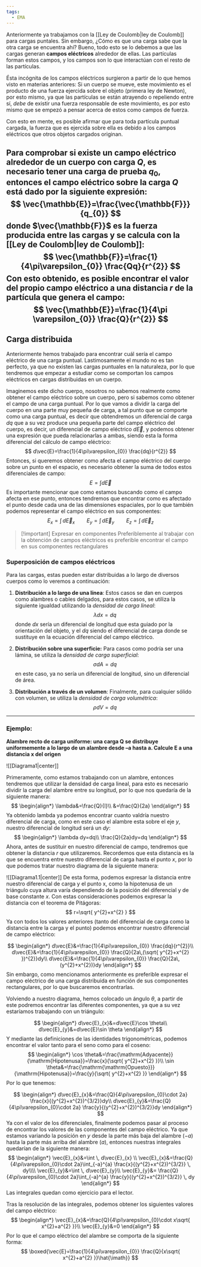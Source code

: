 ```yaml
---
tags:
  - EMA
---
```

Anteriormente ya trabajamos con la [[Ley de Coulomb|ley de Coulomb]] para cargas puntales. Sin embargo, ¿Cómo es que una carga sabe que la otra carga se encuentra ahí?
Bueno, todo esto se lo debemos a que las cargas generan **campos eléctricos** alrededor de ellas. Las partículas forman estos campos, y los campos son lo que interactúan con el resto de las partículas.

Ésta incógnita de los campos eléctricos surgieron a partir de lo que hemos visto en materias anteriores: Si un cuerpo se mueve, este movimiento es el producto de una fuerza ejercida sobre el objeto (primera ley de Newton), por esto mismo, ya que las partículas se están atrayendo o repeliendo entre sí, *debe* de existir una fuerza responsable de este movimiento, es por esto mismo que se empezó a pensar acerca de estos como campos de fuerza.

Con esto en mente, es posible afirmar que para toda partícula puntual cargada, la fuerza que es ejercida sobre ella es debido a los campos eléctricos que otros objetos cargados originan.

Para comprobar si existe un campo eléctrico alrededor de un cuerpo con carga $Q$, es necesario tener una carga de prueba $q_{0}$, entonces el campo eléctrico sobre la carga $Q$ está dado por la siguiente expresión:
$$
\vec{\mathbb{E}}=\frac{\vec{\mathbb{F}}}{q_{0}}
$$
donde $\vec{\mathbb{F}}$ es la fuerza producida entre las cargas y se calcula con la [[Ley de Coulomb|ley de Coulomb]]:
$$
\vec{\mathbb{F}}=\frac{1}{4\pi\varepsilon_{0}} \frac{Qq}{r^{2}}
$$
Con esto obtenido, es posible encontrar el valor del propio campo eléctrico a una distancia $r$ de la partícula que genera el campo:
$$
\vec{\mathbb{E}}=\frac{1}{4\pi \varepsilon_{0}} \frac{Q}{r^{2}}
$$
---

## Carga distribuida

Anteriormente hemos trabajado para encontrar cuál sería el campo eléctrico de una carga puntual. Lastimosamente el mundo no es tan perfecto, ya que no existen las cargas puntuales en la naturaleza, por lo que tendremos que empezar a estudiar como se comportan los campos eléctricos en cargas distribuidas en un cuerpo.

Imaginemos este dicho cuerpo, nosotros no sabemos realmente como obtener el campo eléctrico sobre un cuerpo, pero si sabemos como obtener el campo de una carga puntual.
Por lo que vamos a dividir la carga del cuerpo en una parte muy pequeña de carga, a tal punto que se comporte como una carga puntual, es decir que obtendremos un diferencial de carga $dq$ que a su vez produce una pequeña parte del campo eléctrico del cuerpo, es decir, un diferencial de campo eléctrico $d \vec{E}$, y podemos obtener una expresión que pueda relacionarlas a ambas, siendo esta la forma diferencial del cálculo de campo eléctrico:
$$
d\vec{E}=\frac{1}{4\pi\varepsilon_{0}} \frac{dq}{r^{2}}
$$
Entonces, si queremos obtener como afecta el campo eléctrico del cuerpo sobre un punto en el espacio, es necesario obtener la suma de todos estos diferenciales de campo:
$$
E=\int d\vec{E} 
$$
Es importante mencionar que como estamos buscando como el campo afecta en ese punto, entonces tendremos que encontrar como es afectado el punto desde cada una de las dimensiones espaciales, por lo que también podemos representar el campo eléctrico en sus componentes:
$$
E_{x}=\int  \, d\vec{E}_{x} \qquad E_{y} =\int  \, d\vec{E}_{y} \qquad E_{z}=\int  \, d\vec{E}_{z}  
$$

> [!important] Expresar en componentes
> Preferiblemente al trabajar con la obtención de campos eléctricos es preferible encontrar el campo en sus componentes rectangulares

### Superposición de campos eléctricos

Para las cargas, estas pueden estar distribuidas a lo largo de diversos cuerpos como lo veremos a continuación:

1) **Distribución a lo largo de una línea**: Estos casos se dan en cuerpos como alambres o cables delgados, para estos casos, se utiliza la siguiente igualdad utilizando la *densidad de carga lineal*:
$$
\lambda dx=dq
$$
donde $dx$ sería un diferencial de longitud que esta guiado por la orientación del objeto, y el $dq$ siendo el diferencial de carga donde se sustituye en la ecuación diferencial del campo eléctrico.

2) **Distribución sobre una superficie:** Para casos como podría ser una lámina, se utiliza la *densidad de carga superficial*:
$$
\sigma dA=dq
$$
en este caso, ya no sería un diferencial de longitud, sino un diferencial de área.

3) **Distribución a través de un volumen**: Finalmente, para cualquier sólido con volumen, se utiliza la *densidad de carga volumétrica*:
$$
\rho dV=dq
$$
---
### Ejemplo: 

**Alambre recto de carga uniforme: una carga Q se distribuye uniformemente a lo largo de un alambre desde –a hasta a. Calcule E a una distancia x del origen**

![[Diagrama1|center]]

Primeramente, como estamos trabajando con un alambre, entonces tendremos que utilizar la densidad de carga lineal, para esto es necesario dividir la carga del alambre entre su longitud, por lo que nos quedaría de la siguiente manera:
$$
\begin{align*}
\lambda&=\frac{Q}{l}\\
&=\frac{Q}{2a}
\end{align*}
$$
Ya obtenido lambda ya podemos encontrar cuanto valdría nuestro diferencial de carga, como en este caso el alambre esta sobre el eje $y$, nuestro diferencial de longitud será un $dy$:
$$
\begin{align*}
\lambda dy=dq\\
\frac{Q}{2a}dy=dq
\end{align*}
$$
Ahora, antes de sustituir en nuestro diferencial de campo, tendremos que obtener la distancia $r$ que utilizaremos.
Recordemos que esta distancia es la que se encuentra entre nuestro diferencial de carga hasta el punto $x$, por lo que podemos tratar nuestro diagrama de la siguiente manera:

![[Diagrama1.1|center]]
De esta forma, podemos expresar la distancia entre nuestro diferencial de carga y el punto x, como la hipotenusa de un triángulo cuya altura varía dependiendo de la posición del diferencial y de base constante $x$.
Con estas consideraciones podemos expresar la distancia con el teorema de Pitágoras:
$$
r=\sqrt{ y^{2}+x^{2} }
$$
Ya con todos los valores anteriores (tanto del diferencial de carga como la distancia entre la carga y el punto) podemos encontrar nuestro diferencial de campo eléctrico:

$$
\begin{align*}
d\vec{E}&=\frac{1}{4\pi\varepsilon_{0}} \frac{dq}{r^{2}}\\
d\vec{E}&=\frac{1}{4\pi\varepsilon_{0}} \frac{Q}{2a\,(\sqrt{ y^{2}+x^{2} })^{2}}dy\\
d\vec{E}&=\frac{1}{4\pi\varepsilon_{0}} \frac{Q}{2a\,(y^{2}+x^{2})}dy
\end{align*}
$$
Sin embargo, como mencionamos anteriormente es preferible expresar el campo eléctrico de una carga distribuida en función de sus componentes rectangulares, por lo que buscaremos encontrarlas.

Volviendo a nuestro diagrama, hemos colocado un ángulo $\theta$, a partir de este podremos encontrar las diferentes componentes, ya que a su vez estaríamos trabajando con un triángulo:

$$
\begin{align*}
d\vec{E}_{x}&=d\vec{E}\cos \theta\\
d\vec{E}_{y}&=d\vec{E}\sin \theta
\end{align*}
$$
Y mediante las definiciones de las identidades trigonométricas, podemos encontrar el valor tanto para el seno como para el coseno:
$$
\begin{align*}
\cos \theta&=\frac{\mathrm{Adyacente}}{\mathrm{Hipotenusa}}=\frac{x}{\sqrt{ y^{2}+x^{2} }}\\
\sin \theta&=\frac{\mathrm{\mathrm{Opuesto}}}{\mathrm{Hipotenusa}}=\frac{y}{\sqrt{ y^{2}+x^{2} }}
\end{align*}
$$
Por lo que tenemos:

$$
\begin{align*}
d\vec{E}_{x}&=\frac{Q}{4\pi\varepsilon_{0}\cdot 2a} \frac{x}{(y^{2}+x^{2})^{3/2}}dy\\
d\vec{E}_{y}&=\frac{Q}{4\pi\varepsilon_{0}\cdot 2a} \frac{y}{(y^{2}+x^{2})^{3/2}}dy
\end{align*}
$$
Ya con el valor de los diferenciales, finalmente podemos pasar al proceso de encontrar los valores de las componentes del campo eléctrico.
Ya que estamos variando la posición en $y$ desde la parte más baja del alambre ($-a$) hasta la parte más arriba del alambre ($a$), entonces nuestras integrales quedarían de la siguiente manera:
$$
\begin{align*}
\vec{E}_{x}&=\int \, d\vec{E}_{x} \\
\vec{E}_{x}&=\frac{Q}{4\pi\varepsilon_{0}\cdot 2a}\int_{-a}^{a} \frac{x}{(y^{2}+x^{2})^{3/2}} \, dy\\\\
\vec{E}_{y}&=\int  \, d\vec{E}_{y}\\
\vec{E}_{y}&= \frac{Q}{4\pi\varepsilon_{0}\cdot 2a}\int_{-a}^{a} \frac{y}{(y^{2}+x^{2})^{3/2}} \, dy
\end{align*}
$$
Las integrales quedan como ejercicio para el lector.

Tras la resolución de las integrales, podemos obtener los siguientes valores del campo eléctrico:
$$
\begin{align*}
\vec{E}_{x}&=\frac{Q}{4\pi\varepsilon_{0}\cdot x\sqrt{ x^{2}+a^{2} }}\\
\vec{E}_{y}&=0
\end{align*}
$$
Por lo que el campo eléctrico del alambre se comporta de la siguiente forma:
$$
\boxed{\vec{E}=\frac{1}{4\pi\varepsilon_{0}} \frac{Q}{x\sqrt{ x^{2}+a^{2} }}\hat{\imath}}
$$
